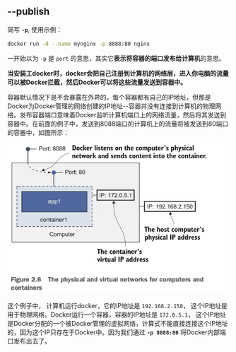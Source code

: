 ## --publish

简写 **`-p`**, 使用示例：

 ```sh
docker run -d --name mynginx -p 8088:80 nginx
 ```

一开始以为 `-p` 是 `port` 的意思，其实它**表示将容器的端口发布给计算机**的意思。

**当安装工docker时，docker会把自己注册到计算机的网络层，进入你电脑的流量可以被Docker拦截，然后Docker可以将这些流量发送到容器中。**

容器默认情况下是不会暴露在外界的。每个容器都有自己的IP地址，但那是Docker为Docker管理的网络创建的IP地址--容器并没有连接到计算机的物理网络。发布容器端口意味着Docker监听计算机端口上的网络流量，然后将其发送到容器中。在前面的例子中，发送到8088端口的计算机上的流量将被发送到80端口的容器中，如图所示：

![01_publish_port](imgs/01/01_publish_port.jpg)

这个例子中， 计算机运行docker，它的IP地址是 `192.168.2.150`， 这个IP地址是用于物理网络。Docker运行一个容器，容器的IP地址是 `172.0.5.1`， 这个IP地址是Docker分配的一个被Docker管理的虚拟网络，计算式不能直接连接这个IP地址的，因为这个IP只存在于Docker中。因为我们通过 **`-p 8088:80`** 将Docker内部端口发布出去了。